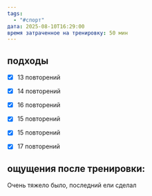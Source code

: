 ```yaml
---
tags:
  - "#спорт"
дата: 2025-08-10T16:29:00
время затраченное на тренировку: 50 мин
---
```


## подходы

 - [x] 13 повторений 
 - [x] 14 повторений
 - [x] 16 повторений 
 - [x] 15 повторений 
 - [x] 15 повторений 
 - [x] 17 повторений 

 
## ощущения после тренировки:


Очень тяжело было, последний ели 
сделал